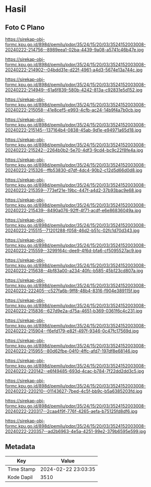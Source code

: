 # Hasil

## Foto C Plano

https://sirekap-obj-formc.kpu.go.id/898d/pemilu/pdpr/35/24/15/20/03/3524152003008-20240222-214756--8989eea1-02ba-4439-9a08-a5741c46b47e.jpg

https://sirekap-obj-formc.kpu.go.id/898d/pemilu/pdpr/35/24/15/20/03/3524152003008-20240222-214902--04bdd31e-d22f-4961-a4d3-5674e13a744c.jpg

https://sirekap-obj-formc.kpu.go.id/898d/pemilu/pdpr/35/24/15/20/03/3524152003008-20240222-214949--61a6f839-580b-4242-813a-c92831e5d152.jpg

https://sirekap-obj-formc.kpu.go.id/898d/pemilu/pdpr/35/24/15/20/03/3524152003008-20240222-215058--41e8cef5-e993-4cfb-ac24-14b9f4a7b0cb.jpg

https://sirekap-obj-formc.kpu.go.id/898d/pemilu/pdpr/35/24/15/20/03/3524152003008-20240222-215145--137164b4-0838-45ab-9d1e-e94971a65d18.jpg

https://sirekap-obj-formc.kpu.go.id/898d/pemilu/pdpr/35/24/15/20/03/3524152003008-20240222-215242--2264b0b2-5e70-4df3-9cd4-bc9c22f8fe4a.jpg

https://sirekap-obj-formc.kpu.go.id/898d/pemilu/pdpr/35/24/15/20/03/3524152003008-20240222-215326--ffb53830-d7df-4dc4-90b2-c12d5d66d0d8.jpg

https://sirekap-obj-formc.kpu.go.id/898d/pemilu/pdpr/35/24/15/20/03/3524152003008-20240222-215359--773ef21e-19bc-447f-a4d2-37b93bac9e68.jpg

https://sirekap-obj-formc.kpu.go.id/898d/pemilu/pdpr/35/24/15/20/03/3524152003008-20240222-215439--8490a076-92ff-4f71-acdf-e6e86836049a.jpg

https://sirekap-obj-formc.kpu.go.id/898d/pemilu/pdpr/35/24/15/20/03/3524152003008-20240222-215515--71201288-f058-46d2-b51c-02fc1d70d343.jpg

https://sirekap-obj-formc.kpu.go.id/898d/pemilu/pdpr/35/24/15/20/03/3524152003008-20240222-215559--3299164c-dee9-4f6d-bfa6-cf5095527ac9.jpg

https://sirekap-obj-formc.kpu.go.id/898d/pemilu/pdpr/35/24/15/20/03/3524152003008-20240222-215638--4bf83a00-a234-40fc-b585-45b123cd807a.jpg

https://sirekap-obj-formc.kpu.go.id/898d/pemilu/pdpr/35/24/15/20/03/3524152003008-20240222-222405--c527fa6b-9ff8-48b4-8316-f904e389115f.jpg

https://sirekap-obj-formc.kpu.go.id/898d/pemilu/pdpr/35/24/15/20/03/3524152003008-20240222-215836--627d9e2a-d75a-4651-b369-0361f6c4c231.jpg

https://sirekap-obj-formc.kpu.go.id/898d/pemilu/pdpr/35/24/15/20/03/3524152003008-20240222-215904--f6efd179-e82f-497f-9346-0c47fc17569d.jpg

https://sirekap-obj-formc.kpu.go.id/898d/pemilu/pdpr/35/24/15/20/03/3524152003008-20240222-215955--80d62fbe-04f0-4ffc-afd7-197df8e68146.jpg

https://sirekap-obj-formc.kpu.go.id/898d/pemilu/pdpr/35/24/15/20/03/3524152003008-20240222-220142--e6f49485-693d-4cac-b784-7f22dd2dd3c5.jpg

https://sirekap-obj-formc.kpu.go.id/898d/pemilu/pdpr/35/24/15/20/03/3524152003008-20240222-220210--01143627-7bed-4c5f-bb9c-b5a6385203fd.jpg

https://sirekap-obj-formc.kpu.go.id/898d/pemilu/pdpr/35/24/15/20/03/3524152003008-20240222-220317--2caa4f9f-776f-4265-aefa-b75125fd8df6.jpg

https://sirekap-obj-formc.kpu.go.id/898d/pemilu/pdpr/35/24/15/20/03/3524152003008-20240222-220357--ad2b6963-4e5a-4251-99e2-379b6595e599.jpg


## Metadata

| Key        | Value               |
| ---------- | ------------------- |
| Time Stamp | 2024-02-22 23:03:35 |
| Kode Dapil | 3510                |



